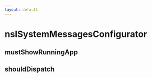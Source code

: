 ```yaml
---
layout: default
---
```


# nsISystemMessagesConfigurator #

## mustShowRunningApp ##

## shouldDispatch ##
